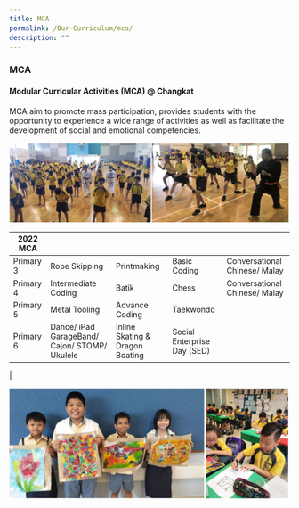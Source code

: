 ```yaml
---
title: MCA
permalink: /Our-Curriculum/mca/
description: ""
---
```

### MCA

#### Modular Curricular Activities (MCA) @ Changkat
MCA aim to promote mass participation, provides students with the opportunity to experience a wide range of activities as well as facilitate the development of social and emotional competencies.

![](/images/MCA12.jpg)

| 2022 MCA |  |  |  |  |
|---|---|---|---|---|
| Primary 3 | Rope Skipping | Printmaking | Basic Coding | Conversational Chinese/ Malay |
| Primary 4 | Intermediate Coding | Batik | Chess | Conversational Chinese/ Malay |
| Primary 5 | Metal Tooling | Advance Coding | Taekwondo |   |
| Primary 6 | Dance/ iPad GarageBand/ Cajon/ STOMP/ Ukulele | Inline Skating & Dragon Boating | Social Enterprise Day (SED) |   |
|

![](/images/MCA34.jpg)